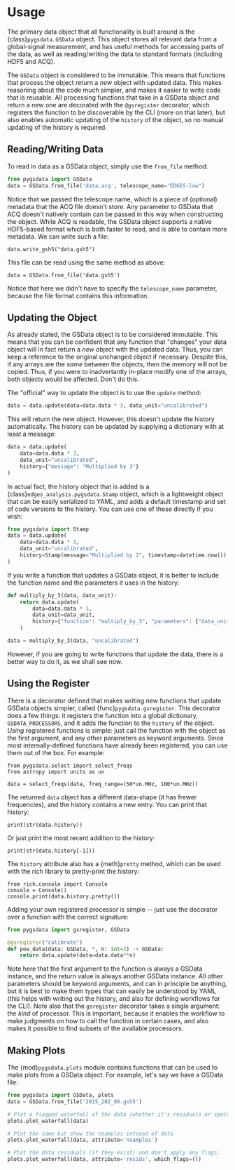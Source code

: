 # Usage

The primary data object that all functionality is built around is the
{class}`pygsdata.GSData` object. This object stores all relevant data from
a global-signal measurement, and has useful methods for accessing parts of the data,
as well as reading/writing the data to standard formats (including HDF5 and ACQ).

The `GSData` object is considered to be immutable. This means that functions that
process the object return a *new* object with updated data. This makes reasoning about
the code much simpler, and makes it easier to write code that is reusable.
All processing functions that take in a GSData object and return a new one are
decorated with the `@gsregister` decorator, which registers the function to be
discoverable by the CLI (more on that later), but also enables automatic updating
of the `history` of the object, so no manual updating of the history is required.

## Reading/Writing Data

To read in data as a GSData object, simply use the `from_file` method:

```python
from pygsdata import GSData
data = GSData.from_file('data.acq', telescope_name="EDGES-low")
```

Notice that we passed the telescope name, which is a piece of (optional) metadata that
the ACQ file doesn't store. Any parameter to GSData that ACQ doesn't natively contain
can be passed in this way when constructing the object.
While ACQ is readable, the GSData object supports a native HDF5-based format which is
both faster to read, and is able to contain more metadata. We can write such a file:

```
data.write_gsh5("data.gsh5")
```

This file can be read using the same method as above:

```
data = GSData.from_file('data.gsh5')
```

Notice that here we didn't have to specify the `telescope_name` parameter, because
the file format contains this information.

## Updating the Object

As already stated, the GSData object is to be considered immutable. This means that you
can be confident that any function that "changes" your data object will in fact return
a *new* object with the updated data. Thus, you can keep a reference to the original
unchanged object if necessary. Despite this, if any arrays are the *same* between the
objects, then the memory will not be copied. Thus, if you were to inadvertantly in-place
modify one of the arrays, both objects would be affected. Don't do this.

The "official" way to update the object is to use the `update` method:

```python
data = data.update(data=data.data * 3, data_unit="uncalibrated")
```

This will return the new object. However, this doesn't update the history automatically.
The history can be updated by supplying a dictionary with at least a message:

```python
data = data.update(
    data=data.data * 3,
    data_unit="uncalibrated",
    history={"message": "Multiplied by 3"}
)
```

In actual fact, the history object that is added is a {class}`edges_analysis.pygsdata.Stamp`
object, which is a lightweight object that can be easily serialized to YAML, and adds
a default timestamp and set of code versions to the history. You can use one of these
directly if you wish:

```python
from pygsdata import Stamp
data = data.update(
    data=data.data * 3,
    data_unit="uncalibrated",
    history=Stamp(message="Multiplied by 3", timestamp=datetime.now())
)
```

If you write a function that updates a GSData object, it is better to include the
function name and the parameters it uses in the history:

```python
def multiply_by_3(data, data_unit):
    return data.update(
        data=data.data * 3,
        data_unit=data_unit,
        history={"function": "multiply_by_3", "parameters": {"data_unit": data_unit}}
    )

data = multiply_by_3(data, "uncalibrated")
```

However, if you are going to write functions that update the data, there is a better way
to do it, as we shall see now.

## Using the Register

There is a decorator defined that makes writing new functions that update GSData objects
simpler, called {func}`pygsdata.gsregister`.
This decorator does a few things: it registers the function into a global dictionary,
`GSDATA_PROCESSORS`, and it adds the function to the `history` of the object.
*Using* registered functions is simple: just call the function with the object as the
first argument, and any other parameters as keyword arguments. Since most
internally-defined functions have already been registered, you can use them out of the
box. For example:

```
from pygsdata.select import select_freqs
from astropy import units as un

data = select_freqs(data, freq_range=(50*un.MHz, 100*un.MHz))
```

The returned `data` object has a different data-shape (it has frewer frequencies), and
the history contains a new entry. You can print that history:

```
print(str(data.history))
```

Or just print the most recent addition to the history:

```
print(str(data.history[-1]))
```

The `history` attribute also has a {meth}`pretty` method, which can be used with the
rich library to pretty-print the history:

```
from rich.console import Console
console = Console()
console.print(data.history.pretty())
```

Adding your own registered processor is simple -- just use the decorator over a function
with the correct signature:

```python
from pygsdata import gsregister, GSData

@gsregister("calibrate")
def pow_data(data: GSData, *, n: int=2) -> GSData:
    return data.update(data=data.data**n)
```

Note here that the first argument to the function is always a GSData instance, and the
return value is always another GSData instance. All other parameters should be keyword
arguments, and can in principle be anything, but it is best to make them types that can
easily be understood by YAML (this helps with writing out the history, and also for
defining workflows for the CLI).
Note also that the `gsregister` decorator takes a single argument: the *kind* of
processor. This is important, because it enables the workflow to make judgments on how
to call the function in certain cases, and also makes it possible to find subsets of the
available processors.


## Making Plots

The {mod}`pygsdata.plots` module contains functions that can be used to make plots
from a GSData object. For example, let's say we have a GSData file:

```python
from pygsdata import GSData, plots
data = GSData.from_file('2015_202_00.gsh5')

# Plot a flagged waterfall of the data (whether it's residuals or spectra)
plots.plot_waterfall(data)

# Plot the same but show the nsamples intsead of data
plots.plot_waterfall(data, attribute='nsamples')

# Plot the data residuals (if they exist) and don't apply any flags.
plots.plot_waterfall(data, attribute='resids', which_flags=())
```
